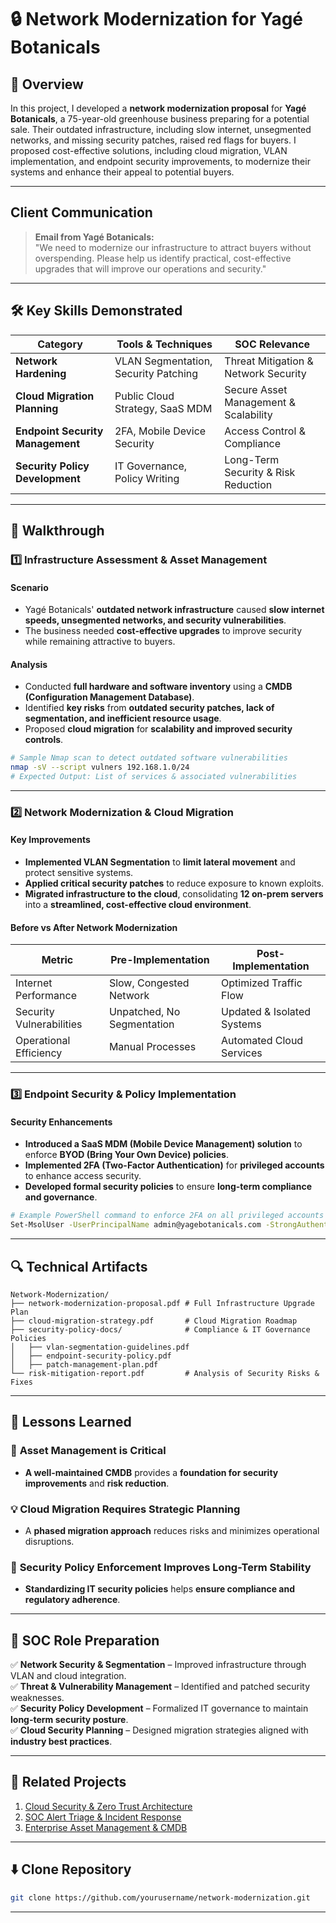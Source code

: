 # 🔒 Network Modernization for Yagé Botanicals  

## 📌 Overview  

In this project, I developed a **network modernization proposal** for **Yagé Botanicals**, a 75-year-old greenhouse business preparing for a potential sale. Their outdated infrastructure, including slow internet, unsegmented networks, and missing security patches, raised red flags for buyers. I proposed cost-effective solutions, including cloud migration, VLAN implementation, and endpoint security improvements, to modernize their systems and enhance their appeal to potential buyers.  

---

## Client Communication  

> **Email from Yagé Botanicals:**  
> "We need to modernize our infrastructure to attract buyers without overspending. Please help us identify practical, cost-effective upgrades that will improve our operations and security."  

---

## 🛠️ Key Skills Demonstrated  

| **Category**                  | **Tools & Techniques**             | **SOC Relevance**                     |
|--------------------------------|----------------------------------|--------------------------------------|
| **Network Hardening**           | VLAN Segmentation, Security Patching | Threat Mitigation & Network Security  |
| **Cloud Migration Planning**    | Public Cloud Strategy, SaaS MDM    | Secure Asset Management & Scalability |
| **Endpoint Security Management** | 2FA, Mobile Device Security        | Access Control & Compliance          |
| **Security Policy Development**  | IT Governance, Policy Writing      | Long-Term Security & Risk Reduction  |

---

## 🚀 Walkthrough  

### **1️⃣ Infrastructure Assessment & Asset Management**  

#### **Scenario**  
- Yagé Botanicals' **outdated network infrastructure** caused **slow internet speeds, unsegmented networks, and security vulnerabilities**.  
- The business needed **cost-effective upgrades** to improve security while remaining attractive to buyers.  

#### **Analysis**  
- Conducted **full hardware and software inventory** using a **CMDB (Configuration Management Database)**.  
- Identified **key risks** from **outdated security patches, lack of segmentation, and inefficient resource usage**.  
- Proposed **cloud migration** for **scalability and improved security controls**.  

```bash
# Sample Nmap scan to detect outdated software vulnerabilities
nmap -sV --script vulners 192.168.1.0/24
# Expected Output: List of services & associated vulnerabilities
```

---

### **2️⃣ Network Modernization & Cloud Migration**  

#### **Key Improvements**  
- **Implemented VLAN Segmentation** to **limit lateral movement** and protect sensitive systems.  
- **Applied critical security patches** to reduce exposure to known exploits.  
- **Migrated infrastructure to the cloud**, consolidating **12 on-prem servers** into a **streamlined, cost-effective cloud environment**.  

#### **Before vs After Network Modernization**  

| **Metric**                     | **Pre-Implementation**        | **Post-Implementation**       |
|--------------------------------|-----------------------------|------------------------------|
| Internet Performance           | Slow, Congested Network    | Optimized Traffic Flow      |
| Security Vulnerabilities       | Unpatched, No Segmentation | Updated & Isolated Systems |
| Operational Efficiency         | Manual Processes           | Automated Cloud Services   |

---

### **3️⃣ Endpoint Security & Policy Implementation**  

#### **Security Enhancements**  
- **Introduced a SaaS MDM (Mobile Device Management) solution** to enforce **BYOD (Bring Your Own Device) policies**.  
- **Implemented 2FA (Two-Factor Authentication)** for **privileged accounts** to enhance access security.  
- **Developed formal security policies** to ensure **long-term compliance and governance**.  

```bash
# Example PowerShell command to enforce 2FA on all privileged accounts
Set-MsolUser -UserPrincipalName admin@yagebotanicals.com -StrongAuthenticationRequirements Enabled
```

---

## 🔍 Technical Artifacts  

```plaintext
Network-Modernization/
├── network-modernization-proposal.pdf # Full Infrastructure Upgrade Plan  
├── cloud-migration-strategy.pdf       # Cloud Migration Roadmap  
├── security-policy-docs/              # Compliance & IT Governance Policies  
│   ├── vlan-segmentation-guidelines.pdf  
│   ├── endpoint-security-policy.pdf   
│   ├── patch-management-plan.pdf      
└── risk-mitigation-report.pdf         # Analysis of Security Risks & Fixes  
```

---

## 🌟 Lessons Learned  

### 🔐 **Asset Management is Critical**  
- **A well-maintained CMDB** provides a **foundation for security improvements** and **risk reduction**.  

### 💡 **Cloud Migration Requires Strategic Planning**  
- A **phased migration approach** reduces risks and minimizes operational disruptions.  

### 📜 **Security Policy Enforcement Improves Long-Term Stability**  
- **Standardizing IT security policies** helps **ensure compliance and regulatory adherence**.  

---

## 🎯 SOC Role Preparation  

✅ **Network Security & Segmentation** – Improved infrastructure through VLAN and cloud integration.  
✅ **Threat & Vulnerability Management** – Identified and patched security weaknesses.  
✅ **Security Policy Development** – Formalized IT governance to maintain **long-term security posture**.  
✅ **Cloud Security Planning** – Designed migration strategies aligned with **industry best practices**.  

---

## 🔗 Related Projects  

1. [Cloud Security & Zero Trust Architecture](#)  
2. [SOC Alert Triage & Incident Response](#)  
3. [Enterprise Asset Management & CMDB](#)  

---

## ⬇️ **Clone Repository**  

```bash
git clone https://github.com/yourusername/network-modernization.git
```

---

